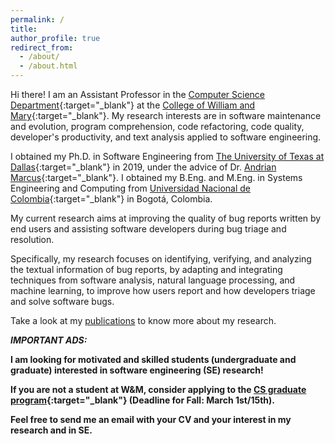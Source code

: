 ```yaml
---
permalink: /
title: 
author_profile: true
redirect_from: 
  - /about/
  - /about.html
---
```


Hi there! I am an Assistant Professor in the [Computer Science Department](https://www.wm.edu/as/computerscience/?svr=web){:target="_blank"} at the [College of William and Mary](https://www.wm.edu/){:target="_blank"}. My research interests are in software maintenance and evolution, program comprehension, code refactoring, code quality, developer's productivity, and text analysis applied to software engineering.

I obtained my Ph.D. in Software Engineering from [The University of Texas at Dallas](http://www.utdallas.edu/){:target="_blank"} in 2019, under the advice of Dr. [Andrian Marcus](http://www.utdallas.edu/~amarcus/){:target="_blank"}. I obtained my B.Eng. and M.Eng. in Systems Engineering and Computing from [Universidad Nacional de Colombia](https://bogota.unal.edu.co/){:target="_blank"} in Bogot&aacute;, Colombia.

My current research aims at improving the quality of bug reports written by end users and assisting software developers during bug
triage and resolution. 

Specifically, my research focuses on identifying, verifying, and analyzing the textual information of bug reports, by adapting and integrating techniques from software analysis, natural language processing, and machine learning, to improve how users report and how developers triage and solve software bugs. 

Take a look at my [publications](publications/) to know more about my research.

***IMPORTANT ADS:*** 

**I am looking for motivated and skilled students (undergraduate and graduate) interested in software engineering (SE) research!**

**If you are not a student at W&M, consider applying to the [CS graduate program](https://www.wm.edu/as/computerscience/graduate/admission/index.php){:target="_blank"} (Deadline for Fall: March 1st/15th).**

**Feel free to send me an email with your CV and your interest in my research and in SE.**


